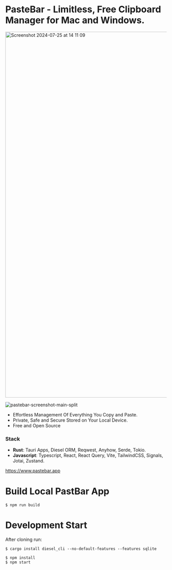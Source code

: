 # PasteBar - Limitless, Free Clipboard Manager for Mac and Windows.
<a href="https://www.pastebar.app"><img width="1144" alt="Screenshot 2024-07-25 at 14 11 09" src="https://github.com/user-attachments/assets/ce861bdb-d7df-4944-885e-12d37177e56d"></a>

![pastebar-screenshot-main-split](https://github.com/user-attachments/assets/c3024edb-67ae-4e92-a02f-a0957fb153a2)



- Effortless Management Of Everything You Copy and Paste.
- Private, Safe and Secure Stored on Your Local Device.
- Free and Open Source

### Stack
* **Rust**: Tauri Apps, Diesel ORM, Reqwest, Anyhow, Serde, Tokio.
* **Javascript**: Typescript, React, React Query, Vite, TailwindCSS, Signals, Jotai, Zustand.

https://www.pastebar.app

# Build Local PastBar App

```
$ npm run build
```

# Development Start

After cloning run:
```
$ cargo install diesel_cli --no-default-features --features sqlite
```

```
$ npm install
$ npm start
```


